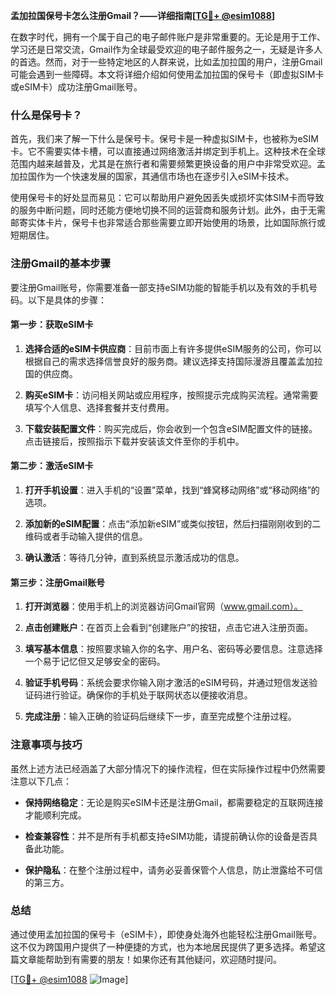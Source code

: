 **孟加拉国保号卡怎么注册Gmail？——详细指南[[TG💪+ @esim1088](https://t.me/s/esim1088)]**

在数字时代，拥有一个属于自己的电子邮件账户是非常重要的。无论是用于工作、学习还是日常交流，Gmail作为全球最受欢迎的电子邮件服务之一，无疑是许多人的首选。然而，对于一些特定地区的人群来说，比如孟加拉国的用户，注册Gmail可能会遇到一些障碍。本文将详细介绍如何使用孟加拉国的保号卡（即虚拟SIM卡或eSIM卡）成功注册Gmail账号。

### 什么是保号卡？

首先，我们来了解一下什么是保号卡。保号卡是一种虚拟SIM卡，也被称为eSIM卡。它不需要实体卡槽，可以直接通过网络激活并绑定到手机上。这种技术在全球范围内越来越普及，尤其是在旅行者和需要频繁更换设备的用户中非常受欢迎。孟加拉国作为一个快速发展的国家，其通信市场也在逐步引入eSIM卡技术。

使用保号卡的好处显而易见：它可以帮助用户避免因丢失或损坏实体SIM卡而导致的服务中断问题，同时还能方便地切换不同的运营商和服务计划。此外，由于无需邮寄实体卡片，保号卡也非常适合那些需要立即开始使用的场景，比如国际旅行或短期居住。

### 注册Gmail的基本步骤

要注册Gmail账号，你需要准备一部支持eSIM功能的智能手机以及有效的手机号码。以下是具体的步骤：

#### 第一步：获取eSIM卡

1. **选择合适的eSIM卡供应商**：目前市面上有许多提供eSIM服务的公司，你可以根据自己的需求选择信誉良好的服务商。建议选择支持国际漫游且覆盖孟加拉国的供应商。
   
2. **购买eSIM卡**：访问相关网站或应用程序，按照提示完成购买流程。通常需要填写个人信息、选择套餐并支付费用。

3. **下载安装配置文件**：购买完成后，你会收到一个包含eSIM配置文件的链接。点击链接后，按照指示下载并安装该文件至你的手机中。

#### 第二步：激活eSIM卡

1. **打开手机设置**：进入手机的“设置”菜单，找到“蜂窝移动网络”或“移动网络”的选项。

2. **添加新的eSIM配置**：点击“添加新eSIM”或类似按钮，然后扫描刚刚收到的二维码或者手动输入提供的信息。

3. **确认激活**：等待几分钟，直到系统显示激活成功的信息。

#### 第三步：注册Gmail账号

1. **打开浏览器**：使用手机上的浏览器访问Gmail官网（www.gmail.com）。

2. **点击创建账户**：在首页上会看到“创建账户”的按钮，点击它进入注册页面。

3. **填写基本信息**：按照要求输入你的名字、用户名、密码等必要信息。注意选择一个易于记忆但又足够安全的密码。

4. **验证手机号码**：系统会要求你输入刚才激活的eSIM号码，并通过短信发送验证码进行验证。确保你的手机处于联网状态以便接收消息。

5. **完成注册**：输入正确的验证码后继续下一步，直至完成整个注册过程。

### 注意事项与技巧

虽然上述方法已经涵盖了大部分情况下的操作流程，但在实际操作过程中仍然需要注意以下几点：

- **保持网络稳定**：无论是购买eSIM卡还是注册Gmail，都需要稳定的互联网连接才能顺利完成。
  
- **检查兼容性**：并不是所有手机都支持eSIM功能，请提前确认你的设备是否具备此功能。

- **保护隐私**：在整个注册过程中，请务必妥善保管个人信息，防止泄露给不可信的第三方。

### 总结

通过使用孟加拉国的保号卡（eSIM卡），即使身处海外也能轻松注册Gmail账号。这不仅为跨国用户提供了一种便捷的方式，也为本地居民提供了更多选择。希望这篇文章能帮助到有需要的朋友！如果你还有其他疑问，欢迎随时提问。

[[TG💪+ @esim1088](https://t.me/s/esim1088) ![Image](https://i.postimg.cc/4NQfJmqS/Snipaste-2025-05-13-00-14-12.png)]